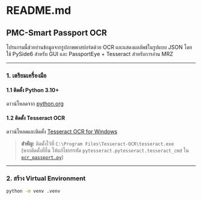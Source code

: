 # README.md

## PMC-Smart Passport OCR

โปรแกรมนี้ช่วยอ่านข้อมูลจากรูปภาพพาสปอร์ตด้วย OCR และแสดงผลลัพธ์ในรูปแบบ JSON โดยใช้ PySide6 สำหรับ GUI และ PassportEye + Tesseract สำหรับการอ่าน MRZ

---

### 1. เตรียมเครื่องมือ

#### 1.1 ติดตั้ง Python 3.10+  
ดาวน์โหลดจาก [python.org](https://www.python.org/downloads/)

#### 1.2 ติดตั้ง Tesseract OCR  
ดาวน์โหลดและติดตั้ง [Tesseract OCR for Windows](https://github.com/tesseract-ocr/tesseract/wiki)

> **สำคัญ:** ติดตั้งไว้ที่ `C:\Program Files\Tesseract-OCR\tesseract.exe`  
> (หากติดตั้งที่อื่น ให้แก้ไขบรรทัด `pytesseract.pytesseract.tesseract_cmd` ใน [`ocr_passport.py`](ocr_passport.py))

---

### 2. สร้าง Virtual Environment

```sh
python -m venv .venv